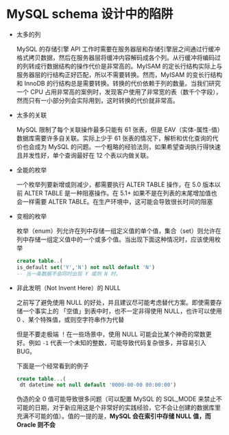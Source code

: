 # MySQL schema 设计中的陷阱

- 太多的列

  MySQL 的存储引擎 API 工作时需要在服务器层和存储引擎层之间通过行缓冲格式拷贝数据，然后在服务器层将缓冲内容解码成各个列。从行缓冲将编码过的列转成行数据结构的操作代价是非常高的。MyISAM 的定长行结构实际上与服务器层的行结构正好匹配，所以不需要转换。然而，MyISAM 的变长行结构和 InnoDB 的行结构总是需要转换。转换的代价依赖于列的数量。当我们研究一个 CPU 占用非常高的案例时，发现客户使用了非常宽的表（数千个字段），然而只有一小部分列会实际用到，这时转换的代价就非常高。

- 太多的关联

  MySQL 限制了每个关联操作最多只能有 61 张表，但是 EAV（实体-属性-值）数据库需要许多自关联。实际上少于 61 张表的情况下，解析和优化查询的代价也会成为 MySQL 的问题。一个粗略的经验法则，如果希望查询执行得快速且并发性好，单个查询最好在 12 个表以内做关联。

- 全能的枚举

  一个枚举列要新增或则减少，都需要执行 ALTER TABLE 操作，在 5.0 版本以前 ALTER TABLE 是一种阻塞操作。在 5.1+ 如果不是在列表的末尾增加值也会一样需要 ALTER TABLE。在生产环境中，这可能会导致很长时间的阻塞

- 变相的枚举

  枚举（enum）列允许在列中存储一组定义值的单个值，集合（set）则允许在列中存储一组定义值中的一个或多个值。当出现下面这种情况时，应该使用枚举

  ```sql
  create table..(
  is_default set('Y','N') not null default 'N')
  -- 当一条数据不会同时出现 Y 或则 N 时。
  ```

- 非此发明（Not Invent Here）的 NULL

  之前写了避免使用 NULL 的好处，并且建议尽可能考虑替代方案。即使需要存储一个事实上的 「空值」到表中时，也不一定非得使用 NULL，也许可以使用 0 、某个特殊值，或则空字符串作为代替

  但是不要走极端 ！在一些场景中，使用 NULL 可能会比某个神奇的常数更好。例如 `-1` 代表一个未知的整数，可能导致代码复杂很多，并容易引入 BUG。

  下面是一个经常看到的例子

  ```sql
  create table...(
   dt datetime not null default '0000-00-00 00:00:00')
  ```

  伪造的全 0 值可能导致很多问题（可以配置 MySQL 的 SQL_MODE 来禁止不可能的日期，对于新应用这是个非常好的实践经验，它不会让创建的数据库里充满不可能的值）。值的一提的是，**MySQL 会在索引中存储 NULL 值，而 Oracle 则不会**